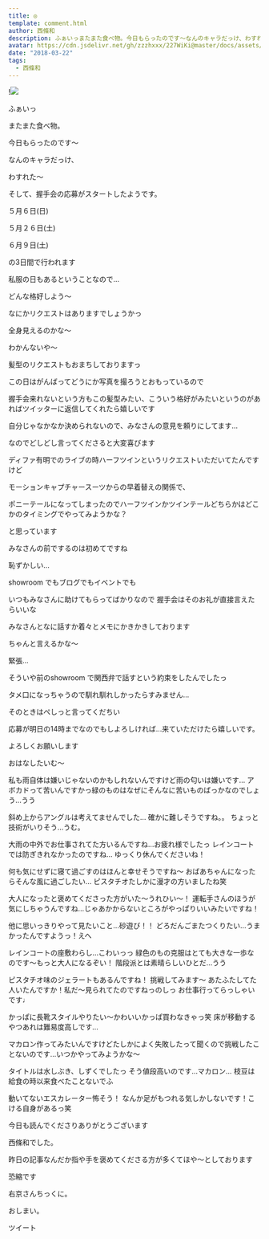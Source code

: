 ```yaml
---
title: ◎
template: comment.html
author: 西條和
description: ふぁいっまたまた食べ物。今日もらったのです〜なんのキャラだっけ、わすれた〜そし...
avatar: https://cdn.jsdelivr.net/gh/zzzhxxx/227WiKi@master/docs/assets/photo/avatar/nagomi.jpg
date: "2018-03-22"
tags:
  - 西條和
---
```


!![](https://cdn.jsdelivr.net/gh/227WiKi/227WiKi-image@master/blog-image/nagomi-2018-03-22_1.jpg)






ふぁいっ











またまた食べ物。






今日もらったのです〜











なんのキャラだっけ、












わすれた〜











そして、握手会の応募がスタートしたようです。








５月６日(日)






５月２６日(土)





６月９日(土)





の3日間で行われます








私服の日もあるということなので…







どんな格好しよう〜








なにかリクエストはありますでしょうかっ















全身見えるのかな〜







わかんないや〜












髪型のリクエストもおまちしておりますっ










この日はがんばってどうにか写真を撮ろうとおもっているので








握手会来れないという方もこの髪型みたい、こういう格好がみたいというのがあればツイッターに返信してくれたら嬉しいです










自分じゃなかなか決められないので、みなさんの意見を頼りにしてます…













なのでどしどし言ってくださると大変喜びます










ディファ有明でのライブの時ハーフツインというリクエストいただいてたんですけど








モーションキャプチャースーツからの早着替えの関係で、



ポニーテールになってしまったのでハーフツインかツインテールどちらかはどこかのタイミングでやってみようかな？









と思っています









みなさんの前でするのは初めてですね








恥ずかしい…












showroom でもブログでもイベントでも







いつもみなさんに助けてもらってばかりなので
握手会はそのお礼が直接言えたらいいな









みなさんとなに話すか着々とメモにかきかきしております











ちゃんと言えるかな〜









緊張…








そういや前のshowroom で関西弁で話すという約束をしたんでしたっ









タメ口になっちゃうので馴れ馴れしかったらすみません…












そのときはぺしっと言ってくだちい












応募が明日の14時までなのでもしよろしければ…来ていただけたら嬉しいです。











よろしくお願いします









おはなしたいむ〜






私も雨自体は嫌いじゃないのかもしれないんですけど雨の匂いは嫌いです…
アボカドって苦いんですかっ緑のものはなぜにそんなに苦いものばっかなのでしょう…うう






斜め上からアングルは考えてませんでした…
確かに難しそうですね。。
ちょっと技術がいりそう…うむ。





大雨の中外でお仕事されてた方いるんですね…お疲れ様でしたっ
レインコートでは防ぎきれなかったのですね…
ゆっくり休んでくださいね！






何も気にせずに寝て過ごすのはほんと幸せそうですね〜
おばあちゃんになったらそんな風に過ごしたい…
ピスタチオたしかに漫才の方いましたね笑






大人になったと褒めてくださった方がいた〜うれひい〜！
運転手さんのほうが気にしちゃうんですね…じゃあかからないところがやっぱりいいみたいですね！







他に思いっきりやって見たいこと…砂遊び！！
どろだんごまたつくりたい…うまかったんですようっ！えへ






レインコートの座敷わらし…こわいっっ
緑色のもの克服はとても大きな一歩なのです〜もっと大人になるぞい！
階段派とは素晴らしいひとだ…うう






ピスタチオ味のジェラートもあるんですね！
挑戦してみます〜
あたふたしてた人いたんですか！私だ〜見られてたのですねっのしっ
お仕事行ってらっしゃいです♩





かっぱに長靴スタイルやりたい〜かわいいかっぱ買わなきゃっ笑
床が移動するやつあれは難易度高しです…







マカロン作ってみたいんですけどたしかによく失敗したって聞くので挑戦したことないのです…いつかやってみようかな〜






タイトルは水しぶき、しずくでしたっ
そう値段高いのです…マカロン…
枝豆は給食の時以来食べたことないでふ




動いてないエスカレーター怖そう！
なんか足がもつれる気しかしないです！こける自身があるっ笑







今日も読んでくださりありがとうございます






西條和でした。









昨日の記事なんだか指や手を褒めてくださる方が多くてほや〜としております







恐縮です







右京さんちっくに。










おしまい。


ツイート



